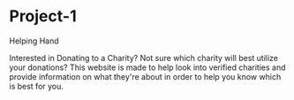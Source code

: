 # Project-1

Helping Hand

Interested in Donating to a Charity? Not sure which charity will best utilize your donations?
This website is made to help look into verified charities and provide information on what they're about in order to help you know which is best for you.

